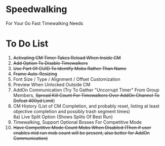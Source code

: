 # Speedwalking
For Your Go Fast Timewalking Needs  

# To Do List
1) ~~Activating CM Timer Takes Reload When Inside CM~~  
2) ~~Add Option To Disable Timewalkers~~  
3) ~~Use Part Of GUID To Identify Mobs Rather Than Name~~  
4) ~~Frame Auto-Resizing~~  
5) Font Size / Type / Alignment / Offset Customization  
6) Preview When Unlocked Outside CM  
7) AddOn Communication (Try To Gather "Uncorrupt Timer" From Group Members, ~~Spread Kill Count For Timewalkers Over AddOn Channel To Defeat 400yd Limit~~)  
8) CM History (List of CM Completion, and probably reset, listing at least objective completion and possibly trash segment times)  
8a) Live Split Option (Shows Splits Of Best Run)  
9) Timewalking, Support Optional Bosses For Competitive Mode  
10) ~~Have Competitive Mode Count Mobs When Disabled (Then if user enables mid run mob count will be present, also better for AddOn Communication)~~  
